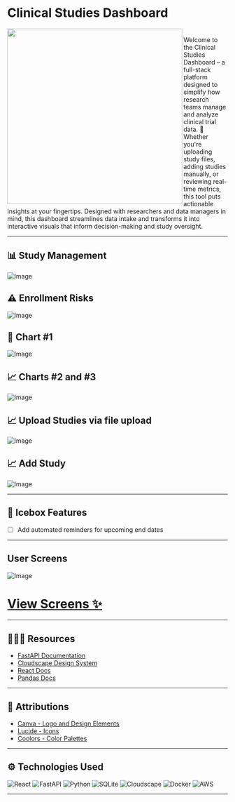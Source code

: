 # Clinical Studies Dashboard

<img align="left" width="400" src="https://i.imgur.com/0zg1Fgg.png">
<br>
Welcome to the Clinical Studies Dashboard – a full-stack platform designed to simplify how research teams manage and analyze clinical trial data. 🧬 Whether you're uploading study files, adding studies manually, or reviewing real-time metrics, this tool puts actionable insights at your fingertips. Designed with researchers and data managers in mind, this dashboard streamlines data intake and transforms it into interactive visuals that inform decision-making and study oversight.

---

## 📊 Study Management
![Image](https://i.imgur.com/gXFWbl4.png)

## ⚠️ Enrollment Risks
![Image](https://i.imgur.com/5KrOVb5.png)

## 📁 Chart #1
![Image](https://i.imgur.com/6zOoowi.png)

## 📈 Charts #2 and #3
![Image](https://i.imgur.com/iQhkSpm.png)

## 📈 Upload Studies via file upload
![Image](https://i.imgur.com/Gk0pLVM.png)

## 📈 Add Study
![Image](https://i.imgur.com/YbbgCAO.png)

---

## 🧊 Icebox Features
- [ ] Add automated reminders for upcoming end dates

---

## User Screens
![Image](https://i.imgur.com/2hUPgxE.png)
# [View Screens ✨](https://whimsical.com/bms-DReH9YFer34PcJPkTagEtP)

---

## 👩🏽‍💻 Resources
- [FastAPI Documentation](https://fastapi.tiangolo.com/)
- [Cloudscape Design System](https://cloudscape.design/)
- [React Docs](https://reactjs.org/)
- [Pandas Docs](https://pandas.pydata.org/)

---

## 🛟 Attributions
- [Canva - Logo and Design Elements](https://www.canva.com/)
- [Lucide - Icons](https://lucide.dev/guide/packages/lucide-react)
- [Coolors - Color Palettes](https://coolors.co/palettes/trending)

---

## ⚙️ Technologies Used
![React](https://img.shields.io/badge/react-%2320232a.svg?style=for-the-badge&logo=react&logoColor=%2361DAFB)
![FastAPI](https://img.shields.io/badge/fastapi-005571?style=for-the-badge&logo=fastapi)
![Python](https://img.shields.io/badge/Python-3776AB?style=for-the-badge&logo=python&logoColor=white)
![SQLite](https://img.shields.io/badge/sqlite-%2307405e.svg?style=for-the-badge&logo=sqlite&logoColor=white)
![Cloudscape](https://img.shields.io/badge/cloudscape-000000?style=for-the-badge)
![Docker](https://img.shields.io/badge/docker-%230db7ed.svg?style=for-the-badge&logo=docker&logoColor=white)
![AWS](https://img.shields.io/badge/Amazon_AWS-FF9900?style=for-the-badge&logo=amazonaws&logoColor=white)

---